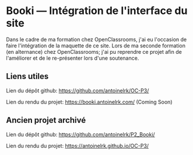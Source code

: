 # Booki — Intégration de l'interface du site

Dans le cadre de ma formation chez OpenClassrooms, j'ai eu l'occasion de faire l'intégration de la maquette de ce site.
Lors de ma seconde formation (en alternance) chez OpenClassrooms; j'ai pu reprendre ce projet afin de l'améliorer et de le re-présenter lors d'une soutenance.

## Liens utiles

Lien du dépôt github: <https://github.com/antoinelrk/OC-P3/>

Lien du rendu du projet: <https://booki.antoinelrk.com/> (Coming Soon)

## Ancien projet archivé

Lien du dépôt github: <https://github.com/antoinelrk/P2_Booki/>

Lien du rendu du projet: <https://antoinelrk.github.io/OC-P3/>
